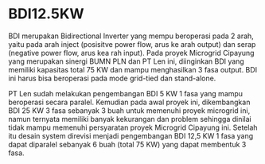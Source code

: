 # BDI12.5KW

BDI merupakan Bidirectional Inverter yang mempu beroperasi pada 2 arah, yaitu pada arah inject (posisitve power flow, arus ke arah output) dan serap (negative power flow, arus kea rah input). Pada proyek Microgrid Cipayung yang merupakan sinergi BUMN PLN dan PT Len ini, diinginkan BDI yang memiliki kapasitas total 75 KW dan mampu menghasilkan 3 fasa output. BDI ini harus bisa beroperasi pada mode grid-tied dan stand-alone.

PT Len sudah melakukan pengembangan BDI 5 KW 1 fasa yang mampu beroperasi secara paralel. Kemudian pada awal proyek ini, dikembangkan BDI 25 KW 3 fasa sebanyak 3 buah untuk memenuhi proyek microgrid ini, namun ternyata memiliki banyak kekurangan dan problem sehingga dinilai tidak mampu memenuhi persyaratan proyek Microgrid Cipayung ini. Setelah itu desain system direvisi menjadi pengembangan BDI 12,5 KW 1 fasa yang dapat diparalel sebanyak 6 buah (total 75 KW) yang dapat membentuk 3 fasa.

